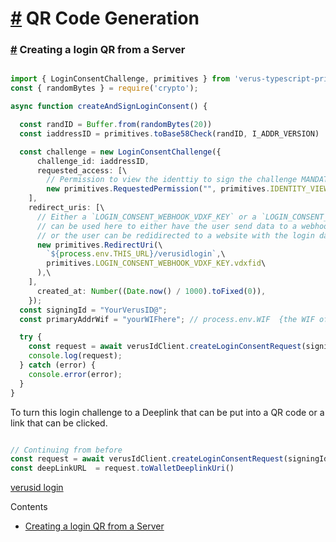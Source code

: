 # [\#](https://monkins1010.github.io/veruslogin/server-login/\#qr-code-generation) QR Code Generation

### [\#](https://monkins1010.github.io/veruslogin/server-login/\#creating-a-login-qr-from-a-server) Creating a login QR from a Server

```typescript

import { LoginConsentChallenge, primitives } from 'verus-typescript-primitives';
const { randomBytes } = require('crypto');

async function createAndSignLoginConsent() {

  const randID = Buffer.from(randomBytes(20))
  const iaddressID = primitives.toBase58Check(randID, I_ADDR_VERSION)

  const challenge = new LoginConsentChallenge({
      challenge_id: iaddressID,
      requested_access: [\
        // Permission to view the identtiy to sign the challenge MANDATORY\
        new primitives.RequestedPermission("", primitives.IDENTITY_VIEW.vdxfid)\
    ],
    redirect_uris: [\
      // Either a `LOGIN_CONSENT_WEBHOOK_VDXF_KEY` or a `LOGIN_CONSENT_REDIREC_VDXF_KEY`\
      // can be used here to either have the user send data to a webhook,\
      // or the user can be redidirected to a website with the login data sent as `URL?params`\
      new primitives.RedirectUri(\
        `${process.env.THIS_URL}/verusidlogin`,\
        primitives.LOGIN_CONSENT_WEBHOOK_VDXF_KEY.vdxfid\
      ),\
    ],
      created_at: Number((Date.now() / 1000).toFixed(0)),
    });
  const signingId = "YourVerusID@";
  const primaryAddrWif = "yourWIFhere"; // process.env.WIF  {the WIF of the signing R address}

  try {
    const request = await verusIdClient.createLoginConsentRequest(signingId, challenge, primaryAddrWif);
    console.log(request);
  } catch (error) {
    console.error(error);
  }
}

```

To turn this login challenge to a Deeplink that can be put into a QR code or a link that can be clicked.

```typescript

// Continuing from before
const request = await verusIdClient.createLoginConsentRequest(signingId, challenge, primaryAddrWif);
const deepLinkURL  = request.toWalletDeeplinkUri()

```

[verusid login](https://monkins1010.github.io/tags/verusid-login/)

Contents

- [Creating a login QR from a Server](https://monkins1010.github.io/veruslogin/server-login/#creating-a-login-qr-from-a-server)